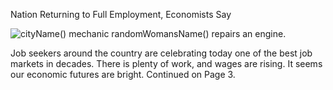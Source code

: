 Nation Returning to Full Employment, Economists Say

![$cityName()$ mechanic $randomWomansName()$ repairs an engine.](newspaper/images/work02.png)

Job seekers around the country are celebrating today one of the best job markets in decades. There is plenty of work, and wages are rising. It seems our economic futures are bright. Continued on Page 3.

